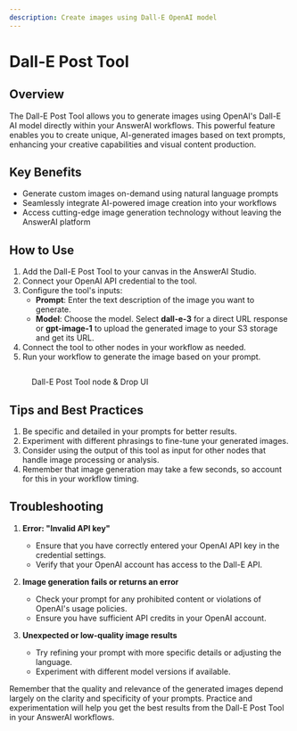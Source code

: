 ```yaml
---
description: Create images using Dall-E OpenAI model
---
```


# Dall-E Post Tool

## Overview

The Dall-E Post Tool allows you to generate images using OpenAI's Dall-E AI model directly within your AnswerAI workflows. This powerful feature enables you to create unique, AI-generated images based on text prompts, enhancing your creative capabilities and visual content production.

## Key Benefits

-   Generate custom images on-demand using natural language prompts
-   Seamlessly integrate AI-powered image creation into your workflows
-   Access cutting-edge image generation technology without leaving the AnswerAI platform

## How to Use

1. Add the Dall-E Post Tool to your canvas in the AnswerAI Studio.
2. Connect your OpenAI API credential to the tool.
3. Configure the tool's inputs:
    - **Prompt**: Enter the text description of the image you want to generate.
    - **Model**: Choose the model. Select **dall-e-3** for a direct URL response or **gpt-image-1** to upload the generated image to your S3 storage and get its URL.
4. Connect the tool to other nodes in your workflow as needed.
5. Run your workflow to generate the image based on your prompt.

<!-- TODO: Add a screenshot of the Dall-E Post Tool node on the canvas with its configuration panel open -->
<figure><img src="/.gitbook/assets/screenshots/dallepost.png" alt="" /><figcaption><p> Dall-E Post Tool node  &#x26; Drop UI</p></figcaption></figure>

## Tips and Best Practices

1. Be specific and detailed in your prompts for better results.
2. Experiment with different phrasings to fine-tune your generated images.
3. Consider using the output of this tool as input for other nodes that handle image processing or analysis.
4. Remember that image generation may take a few seconds, so account for this in your workflow timing.

## Troubleshooting

1. **Error: "Invalid API key"**

    - Ensure that you have correctly entered your OpenAI API key in the credential settings.
    - Verify that your OpenAI account has access to the Dall-E API.

2. **Image generation fails or returns an error**

    - Check your prompt for any prohibited content or violations of OpenAI's usage policies.
    - Ensure you have sufficient API credits in your OpenAI account.

3. **Unexpected or low-quality image results**
    - Try refining your prompt with more specific details or adjusting the language.
    - Experiment with different model versions if available.

Remember that the quality and relevance of the generated images depend largely on the clarity and specificity of your prompts. Practice and experimentation will help you get the best results from the Dall-E Post Tool in your AnswerAI workflows.
